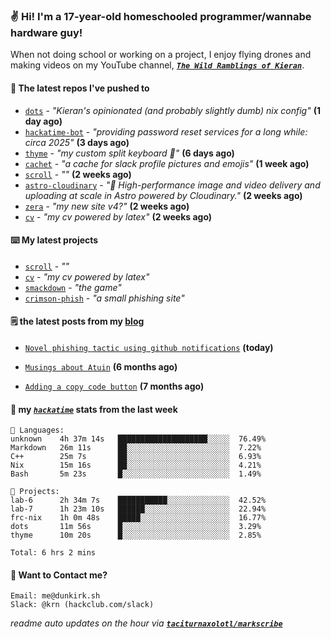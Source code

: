 ### ✌️ Hi! I'm a 17-year-old homeschooled programmer/wannabe hardware guy!

When not doing school or working on a project, I enjoy flying drones and making videos on my YouTube channel, [**_`The Wild Ramblings of Kieran`_**](https://youtube.com/@kieran.rambles).

#### 👷 The latest repos I've pushed to

- [`dots`](https://github.com/taciturnaxolotl/dots) - _"Kieran's opinionated (and probably slightly dumb) nix config"_ **(1 day ago)**
- [`hackatime-bot`](https://github.com/taciturnaxolotl/hackatime-bot) - _"providing password reset services for a long while: circa 2025"_ **(3 days ago)**
- [`thyme`](https://github.com/taciturnaxolotl/thyme) - _"my custom split keyboard 🫶"_ **(6 days ago)**
- [`cachet`](https://github.com/taciturnaxolotl/cachet) - _"a cache for slack profile pictures and emojis"_ **(1 week ago)**
- [`scroll`](https://github.com/taciturnaxolotl/scroll) - _""_ **(2 weeks ago)**
- [`astro-cloudinary`](https://github.com/cloudinary-community/astro-cloudinary) - _"🚀 High-performance image and video delivery and uploading at scale in Astro powered by Cloudinary."_ **(2 weeks ago)**
- [`zera`](https://github.com/taciturnaxolotl/zera) - _"my new site v4?"_ **(2 weeks ago)**
- [`cv`](https://github.com/taciturnaxolotl/cv) - _"my cv powered by latex"_ **(2 weeks ago)**

#### ⌨️ My latest projects

- [`scroll`](https://github.com/taciturnaxolotl/scroll) - _""_
- [`cv`](https://github.com/taciturnaxolotl/cv) - _"my cv powered by latex"_
- [`smackdown`](https://github.com/taciturnaxolotl/smackdown) - _"the game"_
- [`crimson-phish`](https://github.com/taciturnaxolotl/crimson-phish) - _"a small phishing site"_

#### 🗒️ the latest posts from my [blog](https://dunkirk.sh)

- [`Novel phishing tactic using github notifications`](https://dunkirk.sh/blog/github-phishing/) **(today)**

- [`Musings about Atuin`](https://dunkirk.sh/blog/atuin/) **(6 months ago)**

- [`Adding a copy code button`](https://dunkirk.sh/blog/adding-a-copy-button/) **(7 months ago)**



#### 📡 my [_`hackatime`_](https://waka.hackclub.com) stats from the last week

```text
💾 Languages:
unknown    4h 37m 14s   ████████████████████░░░░░  76.49%
Markdown   26m 11s      ██░░░░░░░░░░░░░░░░░░░░░░░  7.22%
C++        25m 7s       ██░░░░░░░░░░░░░░░░░░░░░░░  6.93%
Nix        15m 16s      ██░░░░░░░░░░░░░░░░░░░░░░░  4.21%
Bash       5m 23s       █░░░░░░░░░░░░░░░░░░░░░░░░  1.49%

💼 Projects:
lab-6      2h 34m 7s    ███████████░░░░░░░░░░░░░░  42.52%
lab-7      1h 23m 10s   ██████░░░░░░░░░░░░░░░░░░░  22.94%
frc-nix    1h 0m 48s    █████░░░░░░░░░░░░░░░░░░░░  16.77%
dots       11m 56s      █░░░░░░░░░░░░░░░░░░░░░░░░  3.29%
thyme      10m 20s      █░░░░░░░░░░░░░░░░░░░░░░░░  2.85%

Total: 6 hrs 2 mins
```

#### 📮 Want to Contact me?

```text
Email: me@dunkirk.sh
Slack: @krn (hackclub.com/slack)
```

_readme auto updates on the hour via [**`taciturnaxolotl/markscribe`**](https://github.com/taciturnaxolotl/markscribe)_
